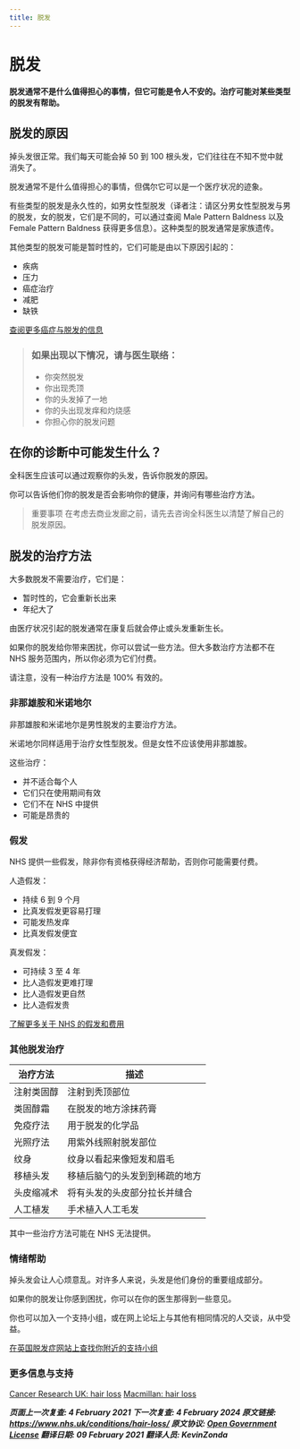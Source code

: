 ```yaml
---
title: 脱发
---
```


<!-- Hair loss -->

# 脱发

**脱发通常不是什么值得担心的事情，但它可能是令人不安的。治疗可能对某些类型的脱发有帮助。**

## 脱发的原因

掉头发很正常。我们每天可能会掉 50 到 100 根头发，它们往往在不知不觉中就消失了。

脱发通常不是什么值得担心的事情，但偶尔它可以是一个医疗状况的迹象。

有些类型的脱发是永久性的，如男女性型脱发（译者注：请区分男女性型脱发与男的脱发，女的脱发，它们是不同的，可以通过查阅 Male Pattern Baldness 以及 Female Pattern Baldness 获得更多信息）。这种类型的脱发通常是家族遗传。

其他类型的脱发可能是暂时性的，它们可能是由以下原因引起的：

- 疾病
- 压力
- 癌症治疗
- 减肥
- 缺铁

<!-- FIXME: SUB LINK -->

[查阅更多癌症与脱发的信息](chemotherapy-cancer-and-hair-loss.md)

> ### **如果出现以下情况，请与医生联络：**
>
> - 你突然脱发
> - 你出现秃顶
> - 你的头发掉了一地
> - 你的头出现发痒和灼烧感
> - 你担心你的脱发问题

## 在你的诊断中可能发生什么？

全科医生应该可以通过观察你的头发，告诉你脱发的原因。

你可以告诉他们你的脱发是否会影响你的健康，并询问有哪些治疗方法。

> 重要事项
> 在考虑去商业发廊之前，请先去咨询全科医生以清楚了解自己的脱发原因。

## 脱发的治疗方法

大多数脱发不需要治疗，它们是：

- 暂时性的，它会重新长出来
- 年纪大了

由医疗状况引起的脱发通常在康复后就会停止或头发重新生长。

<!-- FIXME: 潜在的区域性内容 -->

如果你的脱发给你带来困扰，你可以尝试一些方法。但大多数治疗方法都不在 NHS 服务范围内，所以你必须为它们付费。

请注意，没有一种治疗方法是 100% 有效的。

### 非那雄胺和米诺地尔

非那雄胺和米诺地尔是男性脱发的主要治疗方法。

米诺地尔同样适用于治疗女性型脱发。但是女性不应该使用非那雄胺。

这些治疗：

- 并不适合每个人
- 它们只在使用期间有效
- 它们不在 NHS 中提供
- 可能是昂贵的

### 假发

<!-- FIXME: 潜在的区域性内容 -->

NHS 提供一些假发，除非你有资格获得经济帮助，否则你可能需要付费。

人造假发：

- 持续 6 到 9 个月
- 比真发假发更容易打理
- 可能发热发痒
- 比真发假发便宜

真发假发：

- 可持续 3 至 4 年
- 比人造假发更难打理
- 比人造假发更自然
- 比人造假发贵

<!-- FIXME: 潜在的区域性内容 -->

[了解更多关于 NHS 的假发和费用](https://www.nhs.uk/using-the-nhs/help-with-health-costs/wigs-and-fabric-supports-on-the-nhs/)

### 其他脱发治疗

| 治疗方法   | 描述                           |
| ---------- | ------------------------------ |
| 注射类固醇 | 注射到秃顶部位                 |
| 类固醇霜   | 在脱发的地方涂抹药膏           |
| 免疫疗法   | 用于脱发的化学品               |
| 光照疗法   | 用紫外线照射脱发部位           |
| 纹身       | 纹身以看起来像短发和眉毛       |
| 移植头发   | 移植后脑勺的头发到到稀疏的地方 |
| 头皮缩减术 | 将有头发的头皮部分拉长并缝合   |
| 人工植发   | 手术植入人工毛发               |

<!-- FIXME: 潜在的区域性内容 -->

其中一些治疗方法可能在 NHS 无法提供。

### 情绪帮助

掉头发会让人心烦意乱。对许多人来说，头发是他们身份的重要组成部分。

如果你的脱发让你感到困扰，你可以在你的医生那得到一些意见。

你也可以加入一个支持小组，或在网上论坛上与其他有相同情况的人交谈，从中受益。

<!-- FIXME: 潜在的区域性内容 -->

[在英国脱发症网站上查找你附近的支持小组](https://www.alopecia.org.uk/Pages/Category/find-a-support-group?Take=10)

### 更多信息与支持

[Cancer Research UK: hair loss](https://www.cancerresearchuk.org/about-cancer/coping/physically/changes-appearance/hair-loss)
[Macmillan: hair loss](https://www.macmillan.org.uk/cancer-information-and-support/impacts-of-cancer/hair-loss)

**_页面上一次复查: 4 February 2021
下一次复查: 4 February 2024
原文链接: <https://www.nhs.uk/conditions/hair-loss/>
原文协议: [Open Government License](http://www.nationalarchives.gov.uk/doc/open-government-licence/version/3/)
翻译日期: 09 February 2021
翻译人员: KevinZonda_**
